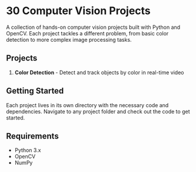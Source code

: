 # 30 Computer Vision Projects

A collection of hands-on computer vision projects built with Python and OpenCV. Each project tackles a different problem, from basic color detection to more complex image processing tasks.

## Projects

1. **Color Detection** - Detect and track objects by color in real-time video

## Getting Started

Each project lives in its own directory with the necessary code and dependencies. Navigate to any project folder and check out the code to get started.

## Requirements

- Python 3.x
- OpenCV
- NumPy

